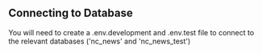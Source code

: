 ## Connecting to Database

You will need to create a .env.development and .env.test file to connect to the relevant databases ('nc_news' and 'nc_news_test')
